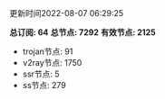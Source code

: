 更新时间2022-08-07 06:29:25

**总订阅: 64**
**总节点: 7292**
**有效节点: 2125**
- trojan节点: 91
- v2ray节点: 1750
- ssr节点: 5
- ss节点: 279
